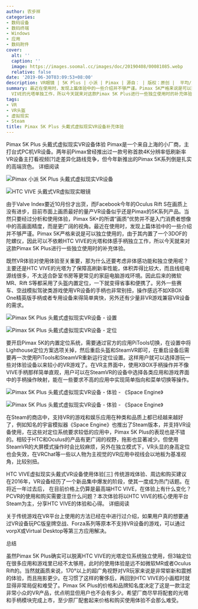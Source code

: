 ```yaml
---
author: 农步祥
categories:
- 数码设备
- 数码终端
- Windows
- 应用
- 数码附件
cover:
  alt: ''
  caption: ''
  image: https://images.soomal.cc/images/doc/20190408/00081085.webp
  relative: false
date: '2019-06-30T03:09:53+08:00'
description: VR眼镜 | 5K Plus | 小派 | Pimax | 源自： | 版权：原创 |  平均/总评分：10.00/40
summary: 最近在使用时，发现上篇体验中的一些介绍并不够严谨。Pimax 5K严格来说是可以独立使用的，由于其内置了一个3DOF的陀螺仪，因此可以脱离HTC
  VIVE的光塔单独工作，所以今天就来对这款Pimax 5K Plus进行一些独立使用时的补充体验。
tags:
- VR
- VR头盔
- 虚拟现实
- Steam
title: Pimax 5K Plus 头戴式虚拟现实VR设备补充体验
---
```


Pimax 5K Plus 头戴式虚拟现实VR设备体验 
Pimax是一个来自上海的小厂商，主打台式PC机VR设备。两年前Pimax曾经推出过一款号称首款4K分辨率低刷新率VR设备主打看视频[?]走差异化路线竞争，但今年新推出的Pimax 5K系列倒是扎实的高端货色。
详细阅读



![Pimax 小派 5K Plus 头戴式虚拟现实VR设备](https://images.soomal.cc/images/doc/20190408/00081093_01.webp)



![HTC VIVE 头戴式VR虚拟现实眼镜](https://images.soomal.cc/images/doc/20160808/00062480_01.webp)



由于Valve Index要近10月份才出货，而Facebook今年的Oculus Rift S在画质上没有进步，目前市面上画质最好的量产VR设备似乎还是Pimax的5K系列产品。当然只要经过分析和使用体验，Pimax 5K+的所谓“画质”优势并不是入门消费者想像中的高画面精度，而是更广阔的视角。最近在使用时，发现上篇体验中的一些介绍并不够严谨。Pimax 5K严格来说是可以独立使用的，由于其内置了一个3DOF的陀螺仪，因此可以不依赖HTC VIVE的光塔和体感手柄独立工作，所以今天就来对这款Pimax 5K Plus进行一些独立使用时的补充体验。



既然VR体验对使用体验至关重要，那为什么还要考虑非体感功能和独立使用呢？主要还是HTC VIVE的光塔为了保障高刷新率性能，体积弄得比较大，而且线缆电源线很多，不太适合卧室书房等更常见的家庭电脑游戏环境。因此后来的微软MR、Rift S等都采用了头盔内置定位，一下就变得省事和便携了。另外一些赛车、空战模拟驾驶类游戏使用VR设备的手柄也非常别扭，操作感远不如XBOX One精英版手柄或者专用设备来得简单爽快，另外还有少量非VR游戏兼容VR设备的需求。



![Pimax 5K Plus 头戴式虚拟现实VR设备 - 设置](https://images.soomal.cc/images/doc/20190630/00082681_01.webp)



![Pimax 5K Plus 头戴式虚拟现实VR设备 - 定位](https://images.soomal.cc/images/doc/20190630/00082682_01.webp)



要开启Pimax 5K的内置定位系统，需要通过官方的应用PiTools切换，在设置中将Lighthouse定位方案选项关掉，然后重启头盔和SteamVR即可，在重启设备后需要再一次使用PiTools和SteamVR重新运行定位设置。这样用户就可以选择游玩一些对体验设备以来较小的VR游戏了。在VR主界面中，使用XBOX手柄操作并不像VIVE手柄那样简单直观，用户可以在SteamVR的设备中选择各类应用和游戏界面中的手柄操作映射，能在一些要求不高的应用中实现简单指向和菜单切换等操作。



![Pimax 5K Plus 头戴式虚拟现实VR设备 - 体验 - 《Space Engine》](https://images.soomal.cc/images/doc/20190630/00082686_01.webp)



![Pimax 5K Plus 头戴式虚拟现实VR设备 - 体验 - 《Space Engine》](https://images.soomal.cc/images/doc/20190630/00082685_01.webp)



在Steam的商店中，支持VR的游戏和娱乐应用在种类和品质上都已经越来越好了，例如知名的宇宙模拟器《Space Engine》也推出了Steam版本，并支持VR设备使用，在这些对定位系统要求较低的应用中，Pimax 5K Plus的表现也是不错的。相较于HTC和Oculus的产品有更广阔的视野，拖影也显著减少。但使用SteamVR的大屏模式操作时会比较麻烦，另外在独立模式下，VR头显的身高定位也会失效，在VRChat等一些以人物为主视觉的VR应用中视线会以地板为基准视角，比较别扭。



HTC VIVE虚拟现实头戴式VR设备使用体验[三] 传统游戏体验、周边和购买建议
在2016年，VR设备经历了一个新品集中爆发的阶段，使其一度成为热门话题。在将近一年过去后， 在目前价格上仍算是最高端HTC VIVE，在体验上有什么变化？PCVR的使用和购买需要注意什么问题？本次体验将以HTC VIVE的核心使用平台Steam为主，分享HTC VIVE的体验和心得。
详细阅读



关于传统游戏在VR平台上使用的方法已经在中进行过介绍，如果用户真的想要通过VR设备玩PC版皇牌空战、Forza系列等原本不支持VR设备的游戏，可以通过vorpX或Virtual Desktop等第三方应用解决。



总结



虽然Pimax 5K Plus确实可以脱离HTC VIVE的光塔定位系统独立使用，但3轴定位在很多应用和游戏里已经不太够用，此时的使用体验是远不如微软MR或者Oculus Rift的。当然就画质来说，170°以上的超广角视野对VR玩家来说是非常崭新和震撼的体验，而且拖影更少。在习惯了这样的奢侈后，再回到HTC VIVE的小画框时就显得非常局促和难受了。Pimax 5K Plus的价格和品牌知名度决定了这是一款注定非常小众的VR产品，优点明显但用户也不会有多少。希望厂商尽早将配套的光塔和手柄模块完成上市，至少原厂配套起来价格和购买使用体验不会那么难受。